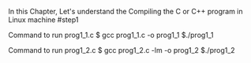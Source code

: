 In this Chapter,
Let's understand the Compiling the C or C++ program in Linux machine
#step1

Command to run prog1_1.c
$ gcc prog1_1.c -o prog1_1
$./prog1_1

Command to run prog1_2.c
$ gcc prog1_2.c -lm -o prog1_2
$./prog1_2